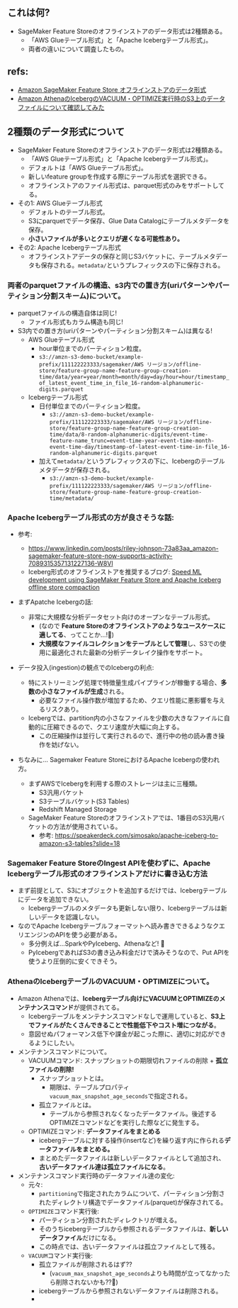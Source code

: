 ## これは何?

- SageMaker Feature Storeのオフラインストアのデータ形式は2種類ある。
  - 「AWS Glueテーブル形式」と「Apache Icebergテーブル形式」。
  - 両者の違いについて調査したもの。

## refs:

- [Amazon SageMaker Feature Store オフラインストアのデータ形式](https://docs.aws.amazon.com/ja_jp/sagemaker/latest/dg/feature-store-offline.html)
- [Amazon AthenaのIcebergのVACUUM・OPTIMIZE実行時のS3上のデータファイルについて確認してみた](https://dev.classmethod.jp/articles/amazon-athena-iceberg-vacuum-optimize-s3-data-file-layout/)

## 2種類のデータ形式について

- SageMaker Feature Storeのオフラインストアのデータ形式は2種類ある。
  - 「AWS Glueテーブル形式」と「Apache Icebergテーブル形式」。
  - デフォルトは「AWS Glueテーブル形式」。
  - 新しいfeature groupを作成する際にテーブル形式を選択できる。
  - オフラインストアのファイル形式は、parquet形式のみをサポートしてる。
- その1: AWS Glueテーブル形式
  - デフォルトのテーブル形式。
  - S3にparquetでデータ保存、Glue Data Catalogにテーブルメタデータを保存。
  - **小さいファイルが多いとクエリが遅くなる可能性あり。**
- その2: Apache Icebergテーブル形式
  - オフラインストアデータの保存と同じS3バケットに、テーブルメタデータも保存される。`metadata/`というプレフィックスの下に保存される。

### 両者のparquetファイルの構造、s3内での置き方(uriパターンやパーティション分割スキーム)について。

- parquetファイルの構造自体は同じ!
  - ファイル形式もカラム構造も同じ!
- S3内での置き方(uriパターンやパーティション分割スキーム)は異なる!
  - AWS Glueテーブル形式
    - hour単位までのパーティション粒度。
    - `s3://amzn-s3-demo-bucket/example-prefix/111122223333/sagemaker/AWS リージョン/offline-store/feature-group-name-feature-group-creation-time/data/year=year/month=month/day=day/hour=hour/timestamp_of_latest_event_time_in_file_16-random-alphanumeric-digits.parquet`
  - Icebergテーブル形式
    - 日付単位までのパーティション粒度。
      - `s3://amzn-s3-demo-bucket/example-prefix/111122223333/sagemaker/AWS リージョン/offline-store/feature-group-name-feature-group-creation-time/data/8-random-alphanumeric-digits/event-time-feature-name_trunc=event-time-year-event-time-month-event-time-day/timestamp-of-latest-event-time-in-file_16-random-alphanumeric-digits.parquet`
    - 加えて`metadata/`というプレフィックスの下に、Icebergのテーブルメタデータが保存される。
      - `s3://amzn-s3-demo-bucket/example-prefix/111122223333/sagemaker/AWS リージョン/offline-store/feature-group-name-feature-group-creation-time/metadata/`


### Apache Icebergテーブル形式の方が良さそうな話:

- 参考:
  - https://www.linkedin.com/posts/riley-johnson-73a83aa_amazon-sagemaker-feature-store-now-supports-activity-7089315357131227136-W8Vl
  - Iceberg形式のオフラインストアを推奨するブログ: [­­Speed ML development using SageMaker Feature Store and Apache Iceberg offline store compaction](https://aws.amazon.com/jp/blogs/machine-learning/speed-ml-development-using-sagemaker-feature-store-and-apache-iceberg-offline-store-compaction/)
- まずApatche Icebergの話:
  - 非常に大規模な分析データセット向けのオープンなテーブル形式。
    - (なので **Feature Storeのオフラインストアのようなユースケースに適してる**、ってことか...!:thinking:)
    - **大規模なファイルコレクションをテーブルとして管理**し、S3での使用に最適化された最新の分析データレイク操作をサポート。
- データ投入(ingestion)の観点でのIcebergの利点:
  - 特にストリーミング処理で特徴量生成パイプラインが稼働する場合、**多数の小さなファイルが生成**される。
    - 必要なファイル操作数が増加するため、クエリ性能に悪影響を与えるリスクあり。
  - Icebergでは、partition内の小さなファイルを少数の大きなファイルに自動的に圧縮できるので、クエリ速度が大幅に向上する。
    - この圧縮操作は並行して実行されるので、進行中の他の読み書き操作を妨げない。

- ちなみに... Sagemaker Feature StoreにおけるApache Icebergの使われ方。
  - まずAWSでIcebergを利用する際のストレージは主に三種類。
    - S3汎用バケット
    - S3テーブルバケット(S3 Tables)
    - Redshift Managed Storage
  - SageMaker Feature Storeのオフラインストアでは、1番目のS3汎用バケットの方法が使用されている。
    - 参考: https://speakerdeck.com/simosako/apache-iceberg-to-amazon-s3-tables?slide=18

### Sagemaker Feature StoreのIngest APIを使わずに、Apache Icebergテーブル形式のオフラインストアだけに書き込む方法

- まず前提として、S3にオブジェクトを追加するだけでは、Icebergテーブルにデータを追加できない。
  - Icebergテーブルのメタデータも更新しない限り、Icebergテーブルは新しいデータを認識しない。
- なのでApache Icebergテーブルフォーマットへ読み書きできるようなクエリエンジンのAPIを使う必要がある。
  - 多分例えば...SparkやPyIceberg、Athenaなど! :thinking:
  - PyIcebergであればS3の書き込み料金だけで済みそうなので、Put APIを使うより圧倒的に安くできそう。

### AthenaのIcebergテーブルのVACUUM・OPTIMIZEについて。

- Amazon Athenaでは、**Icebergテーブル向けにVACUUMとOPTIMIZEのメンテナンスコマンド**が提供されてる。
  - Icebergテーブルをメンテナンスコマンドなしで運用していると、**S3上でファイルがたくさんできることで性能低下やコスト増につながる**。
  - 意図せぬパフォーマンス低下や課金が起こった際に、適切に対応ができるようにしたい。
- メンテナンスコマンドについて。
  - VACUUMコマンド: スナップショットの期限切れファイルの削除 + **孤立ファイルの削除!**
    - スナップショットとは。
      - 期限は、テーブルプロパティ　`vacuum_max_snapshot_age_seconds`で指定される。
    - 孤立ファイルとは。
      - テーブルから参照されなくなったデータファイル。後述するOPTIMIZEコマンドなどを実行した際などに発生する。
  - OPTIMIZEコマンド: **データファイルをまとめる**
    - icebergテーブルに対する操作(insertなど)を繰り返す内に作られる**データファイルをまとめる。**
    - まとめたデータファイルは新しいデータファイルとして追加され、**古いデータファイル達は孤立ファイルになる**。
- メンテナンスコマンド実行時のデータファイル達の変化:
  - 元々:
    - `partitioning`で指定されたカラムについて、パーティション分割されたディレクトリ構造でデータファイル(parquet)が保存されてる。
  - `OPTIMIZE`コマンド実行後:
    - パーティション分割されたディレクトリが増える。
    - そのうちicebergテーブルから参照されるデータファイルは、**新しいデータファイル**だけになる。
    - この時点では、古いデータファイルは孤立ファイルとして残る。
  - `VACUUM`コマンド実行後:
    - 孤立ファイルが削除されるはず??
      - (`vacuum_max_snapshot_age_seconds`よりも時間が立ってなかったら削除されないかも??:thinking:)
    - icebergテーブルから参照されないデータファイルは削除される。
    - 

